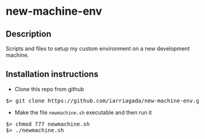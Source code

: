 # new-machine-env
## Description
Scripts and files to setup my custom environment on a new development machine.

## Installation instructions
* Clone this repo from github
<pre>
$> git clone https://github.com/iarriagada/new-machine-env.git
</pre>
* Make the file `newmachine.sh` executable and then run it
<pre>
$> chmod 777 newmachine.sh
$> ./newmachine.sh
</pre>
